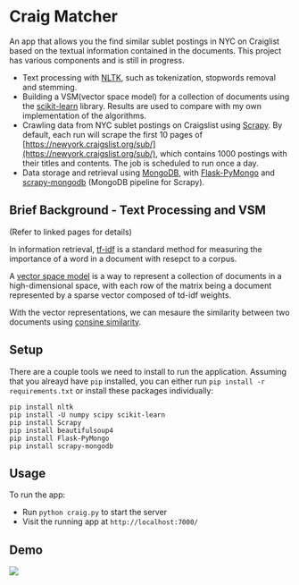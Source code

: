 # Craig Matcher

An app that allows you the find similar sublet postings in NYC on Craiglist based on the textual information contained in the documents. This project has various components and is still in progress.

* Text processing with [NLTK](http://www.nltk.org/), such as tokenization, stopwords removal and stemming.
* Building a VSM(vector space model) for a collection of documents using the [scikit-learn](http://scikit-learn.org/stable/index.html) library. Results are used to compare with my own implementation of the algorithms.
* Crawling data from NYC sublet postings on Craigslist using [Scrapy](http://doc.scrapy.org/en/latest/index.html). By default, each run will scrape the first 10 pages of [https://newyork.craigslist.org/sub/](https://newyork.craigslist.org/sub/), which contains 1000 postings with their titles and contents. The job is scheduled to run once a day.
* Data storage and retrieval using [MongoDB](http://www.mongodb.org/), with [Flask-PyMongo](http://flask-pymongo.readthedocs.org/en/latest/) and [scrapy-mongodb](http://sebdah.github.io/scrapy-mongodb/) (MongoDB pipeline for Scrapy).

## Brief Background - Text Processing and VSM

(Refer to linked pages for details)

In information retrieval, [tf-idf](http://en.wikipedia.org/wiki/Tf%E2%80%93idf) is a standard method for measuring the importance of a word in a document with resepct to a corpus. 

A [vector space model](http://en.wikipedia.org/wiki/Vector_space_model) is a way to represent a collection of documents in a high-dimensional space, with each row of the matrix being a document represented by a sparse vector composed of td-idf weights.

With the vector representations, we can mesaure the similarity between two documents using [consine similarity](http://en.wikipedia.org/wiki/Cosine_similarity).

## Setup

There are a couple tools we need to install to run the application. Assuming that you alreayd have `pip` installed, you can either run `pip install -r requirements.txt` or install these packages individually:

```
pip install nltk
pip install -U numpy scipy scikit-learn
pip install Scrapy
pip install beautifulsoup4
pip install Flask-PyMongo
pip install scrapy-mongodb
```
## Usage

To run the app:

* Run `python craig.py` to start the server
* Visit the running app at `http://localhost:7000/`

## Demo
<img src="https://raw.githubusercontent.com/chena/text-proc-craig/master/craig.png">

